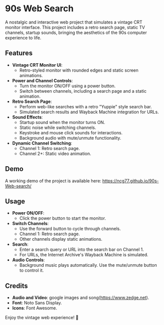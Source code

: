 # 90s Web Search

A nostalgic and interactive web project that simulates a vintage CRT monitor interface. This project includes a retro search page, static TV channels, startup sounds, bringing the aesthetics of the 90s computer experience to life.

## Features

- **Vintage CRT Monitor UI**:
  - Retro-styled monitor with rounded edges and static screen animations.
- **Power and Channel Controls**:
  - Turn the monitor ON/OFF using a power button.
  - Switch between channels, including a search page and a static animation.
- **Retro Search Page**:
  - Perform web-like searches with a retro "Yuppie" style search bar.
  - Simulated search results and Wayback Machine integration for URLs.
- **Sound Effects**:
  - Startup sound when the monitor turns ON.
  - Static noise while switching channels.
  - Keystroke and mouse click sounds for interactions.
  - Background audio with mute/unmute functionality.
- **Dynamic Channel Switching**:
  - Channel 1: Retro search page.
  - Channel 2+: Static video animation.


## Demo

A working demo of the project is available here: https://ncg77.github.io/90s-Web-search/


## Usage

- **Power ON/OFF**:
   - Click the power button to start the monitor.
- **Switch Channels**:
   - Use the forward button to cycle through channels.
   - Channel 1: Retro search page.
   - Other channels display static animations.
- **Search**:
   - Enter a search query or URL into the search bar on Channel 1.
   - For URLs, the Internet Archive's Wayback Machine is simulated.
- **Audio Controls**:
   - Background music plays automatically. Use the mute/unmute button to control it.


## Credits

- **Audio and Video**: google images and song(https://www.zedge.net).
- **Font**: Noto Sans Display.
- **Icons**: Font Awesome.


Enjoy the vintage web experience! 👾
